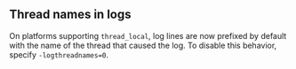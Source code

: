 Thread names in logs
--------------------

On platforms supporting `thread_local`, log lines are now prefixed by default
with the name of the thread that caused the log. To disable this behavior,
specify `-logthreadnames=0`.
